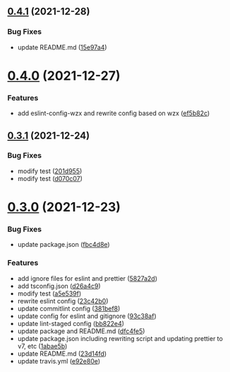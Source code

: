 ## [0.4.1](https://github.com/VicSolWang/eslint-config-wzx-react/compare/v0.4.0...v0.4.1) (2021-12-28)


### Bug Fixes

* update README.md ([15e97a4](https://github.com/VicSolWang/eslint-config-wzx-react/commit/15e97a4efeb2976c1b5f73c0415784ed009577b5))

# [0.4.0](https://github.com/VicSolWang/eslint-config-wzx-react/compare/v0.3.1...v0.4.0) (2021-12-27)


### Features

* add eslint-config-wzx and rewrite config based on wzx ([ef5b82c](https://github.com/VicSolWang/eslint-config-wzx-react/commit/ef5b82c63b7609288c759da73f86da04a2a7622c))

## [0.3.1](https://github.com/VicSolWang/eslint-config-wzx-react/compare/v0.3.0...v0.3.1) (2021-12-24)


### Bug Fixes

* modify test ([201d955](https://github.com/VicSolWang/eslint-config-wzx-react/commit/201d9552477d6ad57b9e40440f3d6142262410e1))
* modify test ([d070c07](https://github.com/VicSolWang/eslint-config-wzx-react/commit/d070c0798dacf0ea53fb7726a2e148a11a7c13a6))

# [0.3.0](https://github.com/VicSolWang/eslint-config-wzx-react/compare/v0.2.0...v0.3.0) (2021-12-23)


### Bug Fixes

* update package.json ([fbc4d8e](https://github.com/VicSolWang/eslint-config-wzx-react/commit/fbc4d8e96eaebb5224d9f8b142fdd7612df759b2))


### Features

* add ignore files for eslint and prettier ([5827a2d](https://github.com/VicSolWang/eslint-config-wzx-react/commit/5827a2d9c3e2f1441aa9e0da3b0ccd71297eebbc))
* add tsconfig.json ([d26a4c9](https://github.com/VicSolWang/eslint-config-wzx-react/commit/d26a4c9c427644ad0da8bb4464b855013017cf9a))
* modify test ([a5e539f](https://github.com/VicSolWang/eslint-config-wzx-react/commit/a5e539f53896b6d95c988e6690e674865fdd9132))
* rewrite eslint config ([23c42b0](https://github.com/VicSolWang/eslint-config-wzx-react/commit/23c42b0ad9a5a81bfa7f294cd4e9c86d91e4d08b))
* update commitlint config ([381bef8](https://github.com/VicSolWang/eslint-config-wzx-react/commit/381bef81d9f8f95d3e8ecd22b69ca37b5e5f0309))
* update config for eslint and gitignore ([93c38af](https://github.com/VicSolWang/eslint-config-wzx-react/commit/93c38af3c8d9533b05c839d06c5fcbb15819483a))
* update lint-staged config ([bb822e4](https://github.com/VicSolWang/eslint-config-wzx-react/commit/bb822e419f8b92a8eaeca262f1ff3613c32237a0))
* update package and README.md ([dfc4fe5](https://github.com/VicSolWang/eslint-config-wzx-react/commit/dfc4fe5b6edb7353239c7a1ac56177162c57349d))
* update package.json including rewriting script and updating prettier to v7, etc ([1abae5b](https://github.com/VicSolWang/eslint-config-wzx-react/commit/1abae5b40411356d203204769bc9887d5142e33d))
* update README.md ([23d14fd](https://github.com/VicSolWang/eslint-config-wzx-react/commit/23d14fda67b72bbae8f505452269e9b65b644469))
* update travis.yml ([e92e80e](https://github.com/VicSolWang/eslint-config-wzx-react/commit/e92e80eb39bf23af604750960043cf93069ed6b0))
